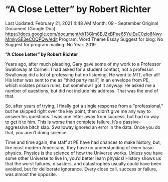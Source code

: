# “A Close Letter” by Robert Richter

Last Updated: February 21, 2021 4:48 AM
Month: 09 - September
Original Document (Google Doc): https://docs.google.com/document/d/13Glm8EJZxBPee65YulEaC0zio8NwvMmkySE3eCOQPQw/edit
Program: Word Theme Essay
Suggest for blog: No
Suggest for program mailing: No
Year: 2019

**“A Close Letter” by Robert Richter**

Years ago, after much pleading, Gary gave some of my work to a Professor Swalloway at Cornell. I had asked for a student contact, not a professor. Swalloway did a lot of professing but no listening. He went to MIT, after all! His letter was sent to me as “third party mail”, in an envelope from PE, which violates prison rules, but somehow I got it anyway. He asked me a number of questions, but did not include his address. That was the end of that.

So, after years of trying, I finally got a single response from a “professional,” but he skipped right over the key point, then didn’t give me any way to answer his questions. I was one letter away from success, but had no way to get it to him. This is worse than complete failure. It’s a passive-aggressive bitch slap. Swalloway ignored an error in the data. Once you do that, you aren’t doing science.

Time and time again, the staff at PE have had chances to make history, but, like most modern Americans, they have no understanding of even basic physics. Physics is the science of how the Universe works. Unless you have some other Universe to live In, you’d better learn physics! History shows us that the worst failures, disasters, and catastrophes usually could have been avoided, but for deliberate ignorance. Every close call, success or failure, was almost the opposite.